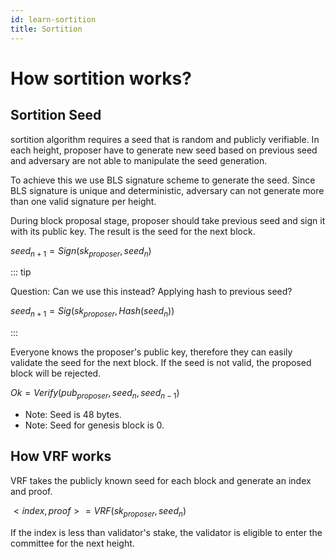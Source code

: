 ```yaml
---
id: learn-sortition
title: Sortition
---
```


# How sortition works?

## Sortition Seed

sortition algorithm requires a seed that is random and publicly verifiable. In each height, proposer
have to generate new seed based on previous seed and adversary are not able to manipulate the seed
generation.

To achieve this we use BLS signature scheme to generate the seed. Since BLS signature is unique and
deterministic, adversary can not generate more than one valid signature per height.

During block proposal stage, proposer should take previous seed and sign it with its public key. The
result is the seed for the next block.

$seed_{n+1}=Sign(sk_{proposer}, seed_{n})$

::: tip

Question: Can we use this instead? Applying hash to previous seed?

$seed_{n+1}=Sig(sk_{proposer}, Hash(seed_{n}))$

:::

Everyone knows the proposer's public key, therefore they can easily validate the seed for the next
block. If the seed is not valid, the proposed block will be rejected.

$Ok=Verify(pub_{proposer}, seed_{n}, seed_{n-1})$

- Note: Seed is 48 bytes.
- Note: Seed for genesis block is 0.



## How VRF works

VRF takes the publicly known seed for each block and generate an index and proof.

$<index, proof>=VRF(sk_{proposer}, seed_{n})$

If the index is less than validator's stake, the validator is eligible to enter the committee for
the next height.
